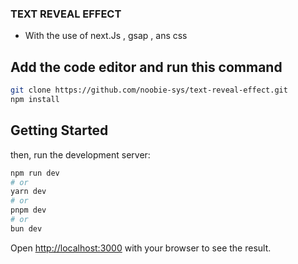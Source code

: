 ### TEXT REVEAL EFFECT

- With the use of next.Js , gsap , ans css


## Add the code editor and  run this command

```bash
git clone https://github.com/noobie-sys/text-reveal-effect.git
npm install 
```


## Getting Started

then, run the development server:

```bash
npm run dev
# or
yarn dev
# or
pnpm dev
# or
bun dev
```
Open [http://localhost:3000](http://localhost:3000) with your browser to see the result.



